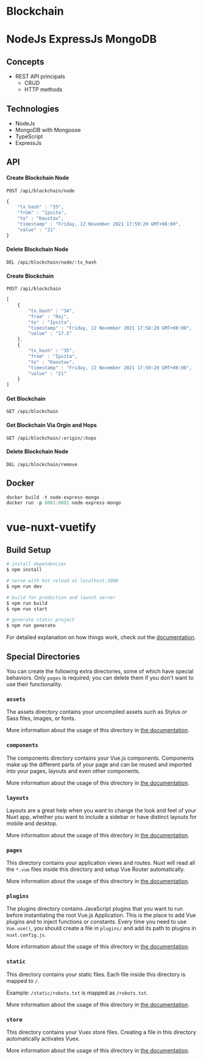 # Blockchain

# NodeJs ExpressJs MongoDB

## Concepts
* REST API principals
    * CRUD
    * HTTP methods

## Technologies
* NodeJs
* MongoDB with Mongoose
* TypeScript
* ExpressJs

## API

#### Create Blockchain Node
```http
POST /api/blockchain/node
```
```javascript
{
    "tx_hash" : "35",
    "from" : "Ipsita",
    "to" : "Kaustav",
    "timestamp" : "Friday, 12 November 2021 17:59:20 GMT+08:00",
    "value" : "21"
}
```

#### Delete Blockchain Node

```http
DEL /api/blockchain/node/:tx_hash
```

#### Create Blockchain
```http
POST /api/blockchain
```
```javascript
[
    {
        "tx_hash" : "34",	
        "from" : "Raj",
        "to" : "Ipsita",
        "timestamp" : "Friday, 12 November 2021 17:58:20 GMT+08:00",
        "value" : "17.5"
    },
    {
        "tx_hash" : "35",
        "from" : "Ipsita",
        "to" : "Kaustav",
        "timestamp" : "Friday, 12 November 2021 17:59:20 GMT+08:00",
        "value" : "21"
    }
]
```
#### Get Blockchain
```http
GET /api/blockchain
```
#### Get Blockchain Via Orgin and Hops
```http
GET /api/blockchain/:origin/:hops
```
#### Delete Blockchain Node
```http
DEL /api/blockchain/remove
```

## Docker

```javascript
docker build -t node-express-mongo .
docker run -p 8081:8081 node-express-mongo
```


# vue-nuxt-vuetify

## Build Setup

```bash
# install dependencies
$ npm install

# serve with hot reload at localhost:3000
$ npm run dev

# build for production and launch server
$ npm run build
$ npm run start

# generate static project
$ npm run generate
```

For detailed explanation on how things work, check out the [documentation](https://nuxtjs.org).

## Special Directories

You can create the following extra directories, some of which have special behaviors. Only `pages` is required; you can delete them if you don't want to use their functionality.

### `assets`

The assets directory contains your uncompiled assets such as Stylus or Sass files, images, or fonts.

More information about the usage of this directory in [the documentation](https://nuxtjs.org/docs/2.x/directory-structure/assets).

### `components`

The components directory contains your Vue.js components. Components make up the different parts of your page and can be reused and imported into your pages, layouts and even other components.

More information about the usage of this directory in [the documentation](https://nuxtjs.org/docs/2.x/directory-structure/components).

### `layouts`

Layouts are a great help when you want to change the look and feel of your Nuxt app, whether you want to include a sidebar or have distinct layouts for mobile and desktop.

More information about the usage of this directory in [the documentation](https://nuxtjs.org/docs/2.x/directory-structure/layouts).


### `pages`

This directory contains your application views and routes. Nuxt will read all the `*.vue` files inside this directory and setup Vue Router automatically.

More information about the usage of this directory in [the documentation](https://nuxtjs.org/docs/2.x/get-started/routing).

### `plugins`

The plugins directory contains JavaScript plugins that you want to run before instantiating the root Vue.js Application. This is the place to add Vue plugins and to inject functions or constants. Every time you need to use `Vue.use()`, you should create a file in `plugins/` and add its path to plugins in `nuxt.config.js`.

More information about the usage of this directory in [the documentation](https://nuxtjs.org/docs/2.x/directory-structure/plugins).

### `static`

This directory contains your static files. Each file inside this directory is mapped to `/`.

Example: `/static/robots.txt` is mapped as `/robots.txt`.

More information about the usage of this directory in [the documentation](https://nuxtjs.org/docs/2.x/directory-structure/static).

### `store`

This directory contains your Vuex store files. Creating a file in this directory automatically activates Vuex.

More information about the usage of this directory in [the documentation](https://nuxtjs.org/docs/2.x/directory-structure/store).

